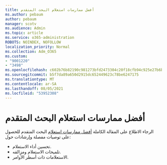 ```yaml
---
title: أفضل ممارسات استعلام البحث المتقدم
ms.author: pebaum
author: pebaum
manager: scotv
ms.audience: Admin
ms.topic: article
ms.service: o365-administration
ROBOTS: NOINDEX, NOFOLLOW
localization_priority: Normal
ms.collection: Adm_O365
ms.custom:
- "9001220"
- "3498"
ms.openlocfilehash: c602b76b82190c981273bfd2473304c20f18cfb94c925e27b6b777cba4a52c40
ms.sourcegitcommit: b5f7da89a650d2915dc652449623c78be6247175
ms.translationtype: MT
ms.contentlocale: ar-SA
ms.lasthandoff: 08/05/2021
ms.locfileid: "53952308"
---
```

# <a name="advanced-hunting-query-best-practices"></a>أفضل ممارسات استعلام البحث المتقدم

الرجاء الاطلاع على المقالة الكاملة [أفضل ممارسات استعلام](/windows/security/threat-protection/microsoft-defender-atp/advanced-hunting-best-practices#optimize-query-performance) البحث المتقدم للحصول على توصيات مفصلة وإرشادات حول:
- تحسين أداء الاستعلام.
- تلميحات الاستعلام ومزالقه.
- الاستعلامات ذات أسطر الأوامر.



